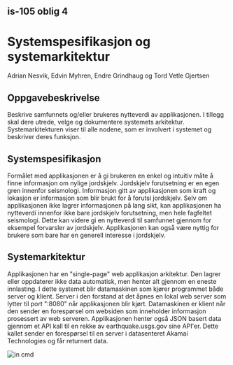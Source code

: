 ## is-105 oblig 4
# Systemspesifikasjon og systemarkitektur

Adrian Nesvik, Edvin Myhren, Endre Grindhaug og Tord Vetle Gjertsen

## Oppgavebeskrivelse

 Beskrive samfunnets og/eller brukeres nytteverdi av applikasjonen. I tillegg skal dere utrede, velge og dokumentere systemets arkitektur.  Systemarkitekturen viser til alle nodene, som er involvert i systemet og beskriver deres funksjon.  


## Systemspesifikasjon

Formålet med applikasjonen er å gi brukeren en enkel og intuitiv måte å finne informasjon om nylige jordskjelv. Jordskjelv forutsetning er en egen gren innenfor seismologi. Informasjon gitt av applikasjonen som kraft og lokasjon er informasjon som blir brukt for å forutsi jordskjelv. Selv om applikasjonen ikke lagrer informasjonen på lang sikt, kan applikasjonen ha nytteverdi innenfor ikke bare jordskjelv forutsetning, men hele fagfeltet seismologi. Dette kan videre gi en nytteverdi til samfunnet gjennom for eksempel forvarsler av jordskjelv. Applikasjonen kan også være nyttig for brukere som bare har en generell interesse i jordskjelv.


## Systemarkitektur

Applikasjonen har en "single-page" web applikasjon arkitektur. Den lagrer eller oppdaterer ikke data automatisk, men henter alt gjennom en eneste innlasting. I dette systemet blir datamaskinen som kjører programmet både server og klient. Server i den forstand at det åpnes en lokal web server som lytter til port ":8080" når applikasjonen blir kjørt. Datamaskinen er klient når den sender en forespørsel om websiden som inneholder informasjon prosessert av web serveren. Applikasjonen henter også JSON basert data gjennom et API kall til en rekke av earthquake.usgs.gov sine API'er. Dette kallet sender en forespørsel til en server i datasenteret Akamai Technologies og får returnert data.

![in cmd](https://github.com/StavenX/IS-105_oppgaver/blob/master/Oblig4/images/web.png)
